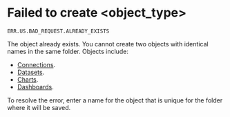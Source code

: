 # Failed to create <object_type>

`ERR.US.BAD_REQUEST.ALREADY_EXISTS`

The object already exists. You cannot create two objects with identical names in the same folder.
Objects include:

* [Connections](../../concepts/connection.md).
* [Datasets](../../concepts/dataset/index.md).
* [Charts](../../concepts/chart/index.md).
* [Dashboards](../../concepts/dashboard.md).

To resolve the error, enter a name for the object that is unique for the folder where it will be saved.
